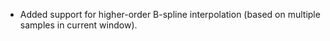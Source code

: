 - Added support for higher-order B-spline interpolation (based on multiple samples in current window).
